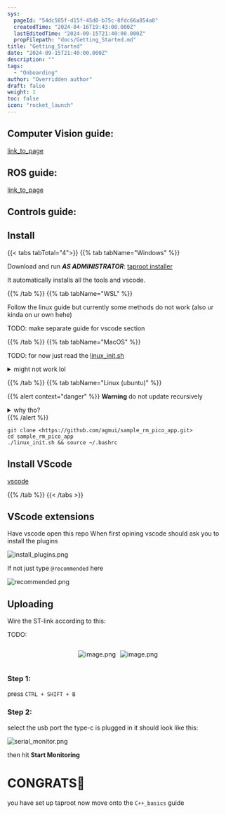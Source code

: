 ```yaml
---
sys:
  pageId: "54dc585f-d15f-45d0-b75c-8fdc66a854a8"
  createdTime: "2024-04-16T19:43:00.000Z"
  lastEditedTime: "2024-09-15T21:40:00.000Z"
  propFilepath: "docs/Getting_Started.md"
title: "Getting_Started"
date: "2024-09-15T21:40:00.000Z"
description: ""
tags:
  - "Onboarding"
author: "Overridden author"
draft: false
weight: 1
toc: false
icon: "rocket_launch"
---
```


## Computer Vision guide:

[link_to_page](86d45bc0-388b-4d26-8848-44f255f73d0e)

## ROS guide:

[link_to_page](3c76c1de-ec8f-46d6-8b0a-294005edc2d5)

## Controls guide:

## Install

{{< tabs tabTotal="4">}}
{{% tab tabName="Windows" %}}

Download and run _**AS ADMINISTRATOR**_: [taproot installer](https://github.com/Thornbots/TeachingFreshies/releases/tag/1.0)

It automatically installs all the tools and vscode.

{{% /tab %}}
{{% tab tabName="WSL" %}}

Follow the linux guide but currently some methods do not work (also ur kinda on ur own hehe)

TODO: make separate guide for vscode section

{{% /tab %}}
{{% tab tabName="MacOS" %}}

TODO: for now just read the [linux_init.sh](https://github.com/agmui/sample_rm_pico_app/blob/main/linux_init.sh)

<details>
<summary>might not work lol</summary>

`brew install libusb pkg-config`

Next install: [vscode](https://code.visualstudio.com/Download)

</details>

{{% /tab %}}
{{% tab tabName="Linux (ubuntu)" %}}

{{% alert context="danger" %}}
**Warning** do not update recursively
<details>
<summary>why tho?</summary>
There are some submodules that may go on for a while (like tinyusb) and I highly
recommend you don't need to get them.
If you want to see what submodules I update just look in `linux_init.sh`
</details>
{{% /alert %}}

```shell
git clone <https://github.com/agmui/sample_rm_pico_app.git>
cd sample_rm_pico_app
./linux_init.sh && source ~/.bashrc
```

## Install VScode

[vscode](https://code.visualstudio.com/Download)

{{% /tab %}}
{{< /tabs >}}

## VScode extensions

Have vscode open this repo
When first opining vscode should ask you to install the plugins

![install_plugins.png](https://prod-files-secure.s3.us-west-2.amazonaws.com/d518164a-d88e-44d1-a4ee-3adb3bd8bce0/89bd30f0-1825-4e77-867b-0a41ce370880/install_plugins.png?X-Amz-Algorithm=AWS4-HMAC-SHA256&X-Amz-Content-Sha256=UNSIGNED-PAYLOAD&X-Amz-Credential=ASIAZI2LB466UP4UPONR%2F20250309%2Fus-west-2%2Fs3%2Faws4_request&X-Amz-Date=20250309T003315Z&X-Amz-Expires=3600&X-Amz-Security-Token=IQoJb3JpZ2luX2VjECAaCXVzLXdlc3QtMiJIMEYCIQDHZALJu4d0loN159tVbZLGmlrClaDEVI5qeZ85KAPRWQIhAK%2FFUU8Mq8CLTD4H1eAlMpG90C6fkWaiTHDDJ2ZXVBXrKv8DCGkQABoMNjM3NDIzMTgzODA1Igz5OFKTD5zLAHxXkfgq3ANK2p%2FdbrFRDG0OlP6eeOZX18%2BRbCVWj7cq4aH8QShvLxcIytqBBgO3Lqyz3uLNtlWRVmt%2FSuBiEXoQOqcJ%2FIrjdsi2fJ8s67MBuZei7eGE5QIwlhJ2fxmCfH3IBvM3UDKjNFrnpwsINkqcswONRq1a1SovnVk02D4iehC8H9x7YX45sotTk31NGtiGHAJJ9R83FJjFwbN9sWjDzz%2BWWLaeKxPm5pISjRKxHdbfCcM0sSfuFMkn1KzDuRe0bMKrga7DaI0ZrMziZRCjIsG0lAsTqBZ419fK3BYJNVdAfsw3so5sCJ%2Fz%2F3eK3k5XLMPdzrJ10ArClhHkKlWVhmaa%2F3hjwAGpECmbVJ71O%2FxhiZ4%2BI2G02GZjYTONrMTc47cDcugwdK%2BKI6if%2F0jReG2iKEiYsxIZyULlTuSELYSz0ZlqFE9N4Nb%2B7ighbYdFvGD5CvaiRBMO8XIYp7jINHczyFeTJcCVonABGXcwQYAy5VG0ZSvDXQJLWu2zZfw4tB%2ByVnmOGl9kEYam2dkj7gIPIE2p7G3OLYxkLWa9l1Vb5K2MopTL2I5TRYjOo5%2BUtryYQN2YOzyWHBDWyQSjgyi5gVijtkonGS%2FFIEZGSOjGczUjYySqYFpxWGgJtaETSjDjq7O%2BBjqkAYDRpRAxcEOToGznMGQBUDO%2FyXgvhSrXNtSgzH%2Bv7CRFn2zQ81pMSuT%2BhRr00FCmZZ523HBazwNDr4N%2FEzq6YfMixdceuqM0cQ5EGl1OkUg4xPEL9OXfvsCbl7EKJgqSUu01%2FKk6QHHjAlGB87I1K8Bgm5sCp9YOqdur37A9SYoUsCfxQiUz0NlTAiQHNO3W2QkMTl6R1f4rV145iNai3vye7pmO&X-Amz-Signature=8d0be94319e3c9c194939b63d55ae26baf07f19b3153c6ca25328d62d426ba0b&X-Amz-SignedHeaders=host&x-id=GetObject)

If not just type `@recommended` here  

![recommended.png](https://prod-files-secure.s3.us-west-2.amazonaws.com/d518164a-d88e-44d1-a4ee-3adb3bd8bce0/61e661e9-5d85-4dfc-be0d-8d2097a5e793/recommended.png?X-Amz-Algorithm=AWS4-HMAC-SHA256&X-Amz-Content-Sha256=UNSIGNED-PAYLOAD&X-Amz-Credential=ASIAZI2LB466UP4UPONR%2F20250309%2Fus-west-2%2Fs3%2Faws4_request&X-Amz-Date=20250309T003315Z&X-Amz-Expires=3600&X-Amz-Security-Token=IQoJb3JpZ2luX2VjECAaCXVzLXdlc3QtMiJIMEYCIQDHZALJu4d0loN159tVbZLGmlrClaDEVI5qeZ85KAPRWQIhAK%2FFUU8Mq8CLTD4H1eAlMpG90C6fkWaiTHDDJ2ZXVBXrKv8DCGkQABoMNjM3NDIzMTgzODA1Igz5OFKTD5zLAHxXkfgq3ANK2p%2FdbrFRDG0OlP6eeOZX18%2BRbCVWj7cq4aH8QShvLxcIytqBBgO3Lqyz3uLNtlWRVmt%2FSuBiEXoQOqcJ%2FIrjdsi2fJ8s67MBuZei7eGE5QIwlhJ2fxmCfH3IBvM3UDKjNFrnpwsINkqcswONRq1a1SovnVk02D4iehC8H9x7YX45sotTk31NGtiGHAJJ9R83FJjFwbN9sWjDzz%2BWWLaeKxPm5pISjRKxHdbfCcM0sSfuFMkn1KzDuRe0bMKrga7DaI0ZrMziZRCjIsG0lAsTqBZ419fK3BYJNVdAfsw3so5sCJ%2Fz%2F3eK3k5XLMPdzrJ10ArClhHkKlWVhmaa%2F3hjwAGpECmbVJ71O%2FxhiZ4%2BI2G02GZjYTONrMTc47cDcugwdK%2BKI6if%2F0jReG2iKEiYsxIZyULlTuSELYSz0ZlqFE9N4Nb%2B7ighbYdFvGD5CvaiRBMO8XIYp7jINHczyFeTJcCVonABGXcwQYAy5VG0ZSvDXQJLWu2zZfw4tB%2ByVnmOGl9kEYam2dkj7gIPIE2p7G3OLYxkLWa9l1Vb5K2MopTL2I5TRYjOo5%2BUtryYQN2YOzyWHBDWyQSjgyi5gVijtkonGS%2FFIEZGSOjGczUjYySqYFpxWGgJtaETSjDjq7O%2BBjqkAYDRpRAxcEOToGznMGQBUDO%2FyXgvhSrXNtSgzH%2Bv7CRFn2zQ81pMSuT%2BhRr00FCmZZ523HBazwNDr4N%2FEzq6YfMixdceuqM0cQ5EGl1OkUg4xPEL9OXfvsCbl7EKJgqSUu01%2FKk6QHHjAlGB87I1K8Bgm5sCp9YOqdur37A9SYoUsCfxQiUz0NlTAiQHNO3W2QkMTl6R1f4rV145iNai3vye7pmO&X-Amz-Signature=665a22c006f2d079ea9059de5cf82bf86c12c26631a8c6376855a42be230ed03&X-Amz-SignedHeaders=host&x-id=GetObject)

## Uploading

Wire the ST-link according to this:

TODO:

<div style="display: flex;flex-direction: row; column-gap:10px; max-width: 630px;justify-content: center;">
<div>

![image.png](https://prod-files-secure.s3.us-west-2.amazonaws.com/d518164a-d88e-44d1-a4ee-3adb3bd8bce0/210ecb78-1116-4d7b-b9b7-2292f66fa2c2/image.png?X-Amz-Algorithm=AWS4-HMAC-SHA256&X-Amz-Content-Sha256=UNSIGNED-PAYLOAD&X-Amz-Credential=ASIAZI2LB466VTISLP7E%2F20250309%2Fus-west-2%2Fs3%2Faws4_request&X-Amz-Date=20250309T003319Z&X-Amz-Expires=3600&X-Amz-Security-Token=IQoJb3JpZ2luX2VjECAaCXVzLXdlc3QtMiJHMEUCIQDJs0AJ9xg0vB%2F7vP09SZrV%2FpWzF9oj0oxedz%2FkzX5gZAIgLsnltHCgCoF0wL3TlH4Typj2SVhyE4XFOYNia3uYtMcq%2FwMIaRAAGgw2Mzc0MjMxODM4MDUiDFwOmf9jk79Jy8KflyrcAyqqIgeMWPOdSrjGkoEIj%2F%2BY4jMxHNuS7KNMwMxHrGAFncW%2B32uzTYM2%2FOaiIzISvpEc%2FUdQb0xAXyVQJY8NE5jirw6n2ytrxbleh%2BLJZBimSBvy%2F9NtIEPXXmiSIrXWWWgDOR9I9pTO6s%2BUYbpXJIqB9o5eYTZlZjL%2Bq%2FWSs%2FzUgKN%2F5zuICOtPQzYxP6NFtoBhz7d%2Fc4FsRniyE%2FcdRwVC%2BfPUp9FEg3kxKY0hKIgwRZaex6BOYsooLUL36PBSS6ZgWrpv%2B8HLAZR%2BEnWWNqJ32HI69kLitNWw74IviIsf53pV6C2%2BW1kxmhunPLXE9UsQOJjS5SdXJybXx6nNsrKU4E4srBqM9GTcjj7RT8CdMgm369%2FahQqU7E2hpIKj7z1zBBRbb0rsiJinQHvhONK8miHj%2BDKDO94vz%2Fb7PkopOkWMvaSdP6uR7pwplgIIzqbRiTbg3LzsC8sVBBBjABEvaptnWqNdmolaqUF4fMeKFITgW9F0td8azaw0C%2B2VkL5kwGbRV5JsqR3tT2pUdNeGPfIsLA0zeIUOpPChMxWZC307qhR5pUQsYYj0ZfJ%2B4ydAiUGFgdjkEIEAbGZcQliVWYDj%2FMY3yvJxyT2L48UCF38vDGGTc7XbTgQZMNers74GOqUBY%2FVJ%2FT8pmK429OFy1ZAjq2WNHNNO4uTwcIpihZec%2ByGgAHqatOMgv4OHgDQlwAi%2FzBb6EZp5XKSVXTGX9MasK8%2BgI4pEWyRK5MMPMjSs9prZEPRyXdV7cbE77OouQz3wUAIYYp%2BSFuww1IeUao765Mkwv63S3Djk8hBt6r0EPPTxDtZ7Uk4PgbAvp9Q6y%2FJ%2BeiOs6sAXKbuUL0RgcBWAfS7F%2B0EI&X-Amz-Signature=b6b692c387257fa3063b83a3ddc41f5337d8715ba249e0542a5dafd45f963582&X-Amz-SignedHeaders=host&x-id=GetObject)

</div>
<div>

![image.png](https://prod-files-secure.s3.us-west-2.amazonaws.com/d518164a-d88e-44d1-a4ee-3adb3bd8bce0/33a0fd0f-8ca6-4a86-8e09-26e95ded1fff/image.png?X-Amz-Algorithm=AWS4-HMAC-SHA256&X-Amz-Content-Sha256=UNSIGNED-PAYLOAD&X-Amz-Credential=ASIAZI2LB466TWYZWPVF%2F20250309%2Fus-west-2%2Fs3%2Faws4_request&X-Amz-Date=20250309T003319Z&X-Amz-Expires=3600&X-Amz-Security-Token=IQoJb3JpZ2luX2VjECAaCXVzLXdlc3QtMiJGMEQCIDReTWlAx6lu4bnMvLZvfT1DV0vBzDD3Q5j0LaAPPizqAiAMqcU0iKBob0hZPTrNDPMoDGK8FzF5KYLMwLw5sUsGpir%2FAwhpEAAaDDYzNzQyMzE4MzgwNSIMjFxTzppW9GZJ%2FiW%2FKtwD%2F372BZWkv2%2BSCrdY6YlrdltIt8sNRI7HHHHzvL%2FnDtAxeiYSCjG0iymXF%2Fqo3il35uyOoVWSj2qGBl%2Fz0Ya%2BpRtM1Fuj%2Bd67t1MahyZncCguO%2BXdJjyBQdcQJ9K9M11Gh2oYwG1OfqJvQHYM0zYuFxlhE0AJd6EaCr1XegkYAK733a1RqwCDnTBuYh4Mw5eBTyiLEMwzQkDCjE%2FGo%2BOC%2BIz0BzsGSWZYv5vRS7izNkDLmldknkRpNoehRUBo%2FPzWqbRpx2xYeblBKiFNaq87tw9131FJvvmfmQoxQgnVvUE5hPYjH4QwK8p2c8xaNJggO%2BAJtpT1EMdavUwmzz%2Fl19tuGhOLi%2FfOlKBISw8ZURz5CNIPH9JNHxAAM%2BKH9MqTlo3aWfCXcy2i78PuPVC80pPa8bTjJ9%2FzRCwXd2k1Fi%2BVw%2BaW56ZMMWk9lW7otX9sB%2B7oiwdkkqBYi0i8%2Ff32FfRdnzgjw6K5BhNRe0bglADT%2FZotnqFOXC1AehNZu4ZN7DLohWNC05WIYmRTn9qt1FttCq7VrDMK6ggm0Bj4%2B94ykuJNWTCq9cnt7Fuy2h7nHL4UietAWjZYMrggagvmPqqijqy8nix5dFetcrIbqa8gKqhZcyu5PkcAPOAw9auzvgY6pgG4inphv9J0nBWnlB6wqB2XPI%2F%2BWMQABs5fOykhi6WAuiOkhgEy9tERnA4BBMI3gbUnUMKUN0%2BJeFMSLnwtiMG7YwpdlFBsmJfDwvbZifUE6i6OjnePvwb8JiIdgpku9AS2XECj4ZgQiOZAXqKMIhCGSlS1tPBSOGMl2FbNgNDdCEfPh8LskCFQq5eBm1UnuZSXwjhHxgCAkCVzFjvQukPtyYjqyf9z&X-Amz-Signature=4178670fe12af846836093dc5bdaaa7247bc0a4cf7a2cb434d042cbd6f7e6a38&X-Amz-SignedHeaders=host&x-id=GetObject)

</div>
</div>

### Step 1:

press `CTRL + SHIFT + B`

### Step 2:

select the usb port the type-c is plugged in it should look like this:

![serial_monitor.png](https://prod-files-secure.s3.us-west-2.amazonaws.com/d518164a-d88e-44d1-a4ee-3adb3bd8bce0/f03f4774-05d4-4393-b6a0-d5efb6d315ab/serial_monitor.png?X-Amz-Algorithm=AWS4-HMAC-SHA256&X-Amz-Content-Sha256=UNSIGNED-PAYLOAD&X-Amz-Credential=ASIAZI2LB466UP4UPONR%2F20250309%2Fus-west-2%2Fs3%2Faws4_request&X-Amz-Date=20250309T003315Z&X-Amz-Expires=3600&X-Amz-Security-Token=IQoJb3JpZ2luX2VjECAaCXVzLXdlc3QtMiJIMEYCIQDHZALJu4d0loN159tVbZLGmlrClaDEVI5qeZ85KAPRWQIhAK%2FFUU8Mq8CLTD4H1eAlMpG90C6fkWaiTHDDJ2ZXVBXrKv8DCGkQABoMNjM3NDIzMTgzODA1Igz5OFKTD5zLAHxXkfgq3ANK2p%2FdbrFRDG0OlP6eeOZX18%2BRbCVWj7cq4aH8QShvLxcIytqBBgO3Lqyz3uLNtlWRVmt%2FSuBiEXoQOqcJ%2FIrjdsi2fJ8s67MBuZei7eGE5QIwlhJ2fxmCfH3IBvM3UDKjNFrnpwsINkqcswONRq1a1SovnVk02D4iehC8H9x7YX45sotTk31NGtiGHAJJ9R83FJjFwbN9sWjDzz%2BWWLaeKxPm5pISjRKxHdbfCcM0sSfuFMkn1KzDuRe0bMKrga7DaI0ZrMziZRCjIsG0lAsTqBZ419fK3BYJNVdAfsw3so5sCJ%2Fz%2F3eK3k5XLMPdzrJ10ArClhHkKlWVhmaa%2F3hjwAGpECmbVJ71O%2FxhiZ4%2BI2G02GZjYTONrMTc47cDcugwdK%2BKI6if%2F0jReG2iKEiYsxIZyULlTuSELYSz0ZlqFE9N4Nb%2B7ighbYdFvGD5CvaiRBMO8XIYp7jINHczyFeTJcCVonABGXcwQYAy5VG0ZSvDXQJLWu2zZfw4tB%2ByVnmOGl9kEYam2dkj7gIPIE2p7G3OLYxkLWa9l1Vb5K2MopTL2I5TRYjOo5%2BUtryYQN2YOzyWHBDWyQSjgyi5gVijtkonGS%2FFIEZGSOjGczUjYySqYFpxWGgJtaETSjDjq7O%2BBjqkAYDRpRAxcEOToGznMGQBUDO%2FyXgvhSrXNtSgzH%2Bv7CRFn2zQ81pMSuT%2BhRr00FCmZZ523HBazwNDr4N%2FEzq6YfMixdceuqM0cQ5EGl1OkUg4xPEL9OXfvsCbl7EKJgqSUu01%2FKk6QHHjAlGB87I1K8Bgm5sCp9YOqdur37A9SYoUsCfxQiUz0NlTAiQHNO3W2QkMTl6R1f4rV145iNai3vye7pmO&X-Amz-Signature=40d0e52288f8063be6805ab03ecc743e1fe34dc3e876c063926dff690fcf28f5&X-Amz-SignedHeaders=host&x-id=GetObject)

then hit **Start Monitoring**

# CONGRATS🎉

you have set up taproot now move onto the `C++_basics` guide
